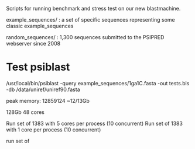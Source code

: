 Scripts for running benchmark and stress test on our new blastmachine.

example_sequences/ : a set of specific sequences representing some classic example_sequences

random_sequences/ : 1,300 sequences submitted to the PSIPRED webserver since 2008

# Test psiblast
/usr/local/bin/psiblast -query example_sequences/1ga1C.fasta -out tests.bls -db /data/uniref/uniref90.fasta

peak memory: 12859124  ~12/13Gb

128Gb
48 cores


Run set of 1383 with 5 cores per process (10 concurrent)
Run set of 1383 with 1 core per process (10 concurrent)

run set of
